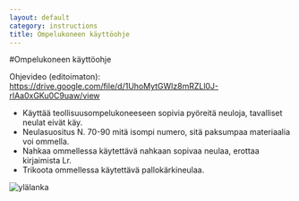 ```yaml
---
layout: default
category: instructions
title: Ompelukoneen käyttöohje
---
```


#Ompelukoneen käyttöohje

Ohjevideo (editoimaton): https://drive.google.com/file/d/1UhoMytGWlz8mRZLl0J-rlAa0xGKu0C9uaw/view

* Käyttää teollisuusompelukoneeseen sopivia pyöreitä neuloja, tavalliset neulat eivät käy.
* Neulasuositus N. 70-90 mitä isompi numero, sitä paksumpaa materiaalia voi ommella.
* Nahkaa ommellessa käytettävä nahkaan sopivaa neulaa, erottaa kirjaimista Lr.
* Trikoota ommellessa käytettävä pallokärkineulaa.

![ylälanka](https://lh4.googleusercontent.com/rgWEHBb8WJoYUldekSMNb9AnrR0q6XJ3n16H1_rsPg2tBIb7AZQIZl-Tc2lI1fiUpe7KpQ=w1879-h897)
